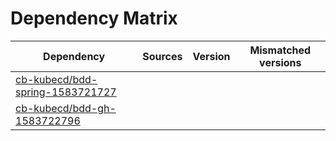 # Dependency Matrix

Dependency | Sources | Version | Mismatched versions
---------- | ------- | ------- | -------------------
[cb-kubecd/bdd-spring-1583721727](https://github.com/cb-kubecd/bdd-spring-1583721727.git) |  | []() | 
[cb-kubecd/bdd-gh-1583722796](https://github.com/cb-kubecd/bdd-gh-1583722796.git) |  | []() | 
